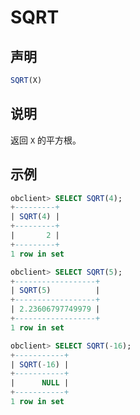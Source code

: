 # SQRT

## 声明

```sql
SQRT(X)
```

## 说明

返回 `X` 的平方根。

## 示例

```sql
obclient> SELECT SQRT(4);
+---------+
| SQRT(4) |
+---------+
|       2 |
+---------+
1 row in set

obclient> SELECT SQRT(5);
+------------------+
| SQRT(5)          |
+------------------+
| 2.23606797749979 |
+------------------+
1 row in set

obclient> SELECT SQRT(-16);
+-----------+
| SQRT(-16) |
+-----------+
|      NULL |
+-----------+
1 row in set
```
